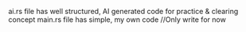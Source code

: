 ai.rs file has well structured, AI generated code for practice & clearing concept
main.rs file has simple, my own code //Only write for now
